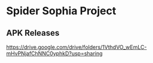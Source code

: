 # Spider Sophia Project

## APK Releases

https://drive.google.com/drive/folders/1VthdVO_wEmLC-mHvPNjafChNNC0yphkD?usp=sharing
